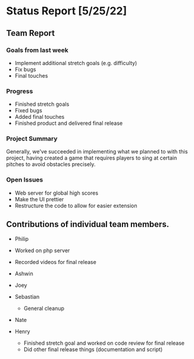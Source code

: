 # Status Report [5/25/22]

## Team Report


### Goals from last week
* Implement additional stretch goals (e.g. difficulty)
* Fix bugs
* Final touches

### Progress
* Finished stretch goals
* Fixed bugs
* Added final touches
* Finished product and delivered final release

### Project Summary
Generally, we've succeeded in implementing what we planned to with this project, having created a game that requires players to sing at certain pitches to avoid obstacles precisely.

### Open Issues
* Web server for global high scores
* Make the UI prettier
* Restructure the code to allow for easier extension

## Contributions of individual team members.
* Philip
 * Worked on php server
 * Recorded videos for final release

* Ashwin


* Joey


* Sebastian
  * General cleanup

* Nate


* Henry
  * Finished stretch goal and worked on code review for final release
  * Did other final release things (documentation and script)
